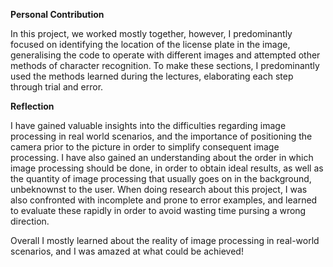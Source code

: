 **Personal Contribution**

In this project, we worked mostly together, however, I predominantly focused on identifying the location of the license plate in the image, generalising the code to operate with different images and attempted other methods of character recognition. To make these sections, I predominantly used the methods learned during the lectures, elaborating each step through trial and error.

**Reflection**

I have gained valuable insights into the difficulties regarding image processing in real world scenarios, and the importance of positioning the camera prior to the picture in order to simplify consequent image processing.
I have also gained an understanding about the order in which image processing should be done, in order to obtain ideal results, as well as the quantity of image processing that usually goes on in the background, unbeknownst to the user. 
When doing research about this project, I was also confronted with incomplete and prone to error examples, and learned to evaluate these rapidly in order to avoid wasting time pursing a wrong direction.

Overall I mostly learned about the reality of image processing in real-world scenarios, and I was amazed at what could be achieved!

